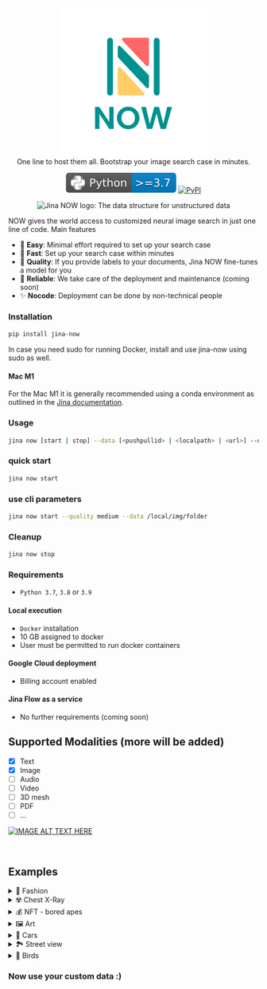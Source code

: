 <p align="center">

<img src="https://github.com/jina-ai/now/blob/main/docs/_static/logo-light.svg?raw=true" alt="Jina NOW logo: The data structure for unstructured data" width="300px">  


<br>
One line to host them all. Bootstrap your image search case in minutes.
</p>

<p align=center>
<a href="https://pypi.org/project/jina-now/"><img src="https://github.com/jina-ai/jina/blob/master/.github/badges/python-badge.svg?raw=true" alt="Python 3.7 3.8 3.9 3.10" title="Jina NOW supports Python 3.7 and above"></a>
<a href="https://pypi.org/project/jina-now/"><img src="https://img.shields.io/pypi/v/jina-now?color=%23099cec&amp;label=PyPI&amp;logo=pypi&amp;logoColor=white" alt="PyPI"></a>
</p>

<!-- start elevator-pitch -->

<p align="center">
<img src="https://user-images.githubusercontent.com/11627845/164569398-5ef22a41-e2e1-438a-88a5-2ac43ad9426d.gif" alt="Jina NOW logo: The data structure for unstructured data" width="600px">


NOW gives the world access to customized neural image search in just one line of code.
Main features
- 🐥 **Easy**: Minimal effort required to set up your search case
- 🐎 **Fast**: Set up your search case within minutes
- 🌈 **Quality**: If you provide labels to your documents, Jina NOW fine-tunes a model for you
- 🌳 **Reliable**: We take care of the deployment and maintenance (coming soon)
- ✨ **Nocode**: Deployment can be done by non-technical people




### Installation

```bash
pip install jina-now
```


In case you need sudo for running Docker, install and use jina-now using sudo as well.

#### Mac M1

For the Mac M1 it is generally recommended using a conda environment as outlined in the [Jina documentation](https://docs.jina.ai/get-started/install/troubleshooting/#on-mac-m1).

### Usage
```bash
jina now [start | stop] --data [<pushpullid> | <localpath> | <url>] --quality [medium | good | excellent] --cluster <k8s-cluster-name>
```

### quick start
```bash
jina now start
```
### use cli parameters
```bash
jina now start --quality medium --data /local/img/folder
```
### Cleanup
```bash
jina now stop
```

### Requirements
- `Python 3.7`, `3.8` or `3.9`
#### Local execution
- `Docker` installation
- 10 GB assigned to docker
- User must be permitted to run docker containers
#### Google Cloud deployment
- Billing account enabled
#### Jina Flow as a service
- No further requirements (coming soon)

## Supported Modalities (more will be added)

- [x] Text
- [x] Image
- [ ] Audio
- [ ] Video
- [ ] 3D mesh
- [ ] PDF 
- [ ] ...

[![IMAGE ALT TEXT HERE](https://user-images.githubusercontent.com/11627845/164571632-0e6a6c39-0137-413b-8287-21fc34785665.png)](https://www.youtube.com/watch?v=1rvNakk5MNo)
</p>
<br>
  
## Examples

<details><summary>👕 Fashion</summary>
<img width="400" alt="image" src="https://user-images.githubusercontent.com/11627845/157079335-8f36fc73-d826-4c0a-b1f3-ed5d650a1af1.png">
</details>

<details><summary>☢️ Chest X-Ray</summary>
<img src="https://user-images.githubusercontent.com/11627845/157067695-59851a77-5c43-4f68-80c4-403fec850776.png" width="400">
</details>
  
<details><summary>💰 NFT - bored apes</summary>
<img src="https://user-images.githubusercontent.com/11627845/157019002-573cc101-e23b-4020-825c-f37ec66c6ccf.jpeg" width="400">
</details>
  
<details><summary>🖼 Art</summary>
<img width="400" alt="image" src="https://user-images.githubusercontent.com/11627845/157074453-721c0f2d-3f7d-4839-b6ff-bbccbdba2e5f.png">
</details>
  
<details><summary>🚗 Cars</summary>
<img width="400" alt="image" src="https://user-images.githubusercontent.com/11627845/157081047-792df6bd-544d-420c-b180-df824c802e73.png">
</details>
  
<details><summary>🏞 Street view</summary>
<img width="400" alt="image" src="https://user-images.githubusercontent.com/11627845/157087532-46ae36a2-c97f-45d7-9c3e-c624dcf6dc46.png">
</details>

<details><summary>🦆 Birds</summary>
<img width="400" alt="image" src="https://user-images.githubusercontent.com/11627845/157069954-615a5cb6-dda0-4a2f-9442-ea807ad4a8d5.png">
</details>


### Now use your custom data :)
<!-- end elevator-pitch -->
